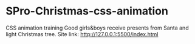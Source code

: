 # SPro-Christmas-css-animation
CSS animation training
Good girls&boys receive presents from Santa and light Christmas tree.
Site link: http://127.0.0.1:5500/index.html
